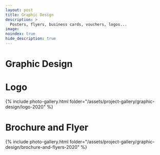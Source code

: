 ```yaml
---
layout: post
title: Graphic Design
description: >
  Posters, flyers, business cards, vouchers, logos...
image: 
noindex: true
hide_description: true
---
```

# Graphic Design


# Logo
{% include photo-gallery.html folder="/assets/project-gallery/graphic-design/logo-2020" %}

# Brochure and Flyer
{% include photo-gallery.html folder="/assets/project-gallery/graphic-design/brochure-and-flyers-2020" %}